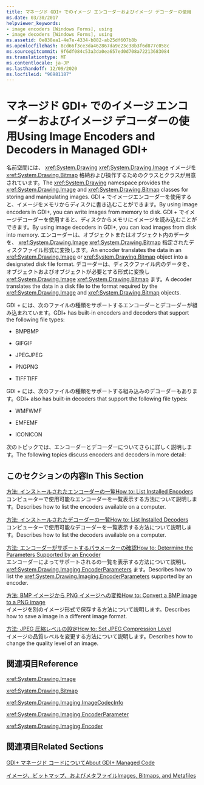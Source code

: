 ```yaml
---
title: マネージド GDI+ でのイメージ エンコーダーおよびイメージ デコーダーの使用
ms.date: 03/30/2017
helpviewer_keywords:
- image encoders [Windows Forms], using
- image decoders [Windows Forms], using
ms.assetid: 0e838ea1-4e7e-4334-b882-ab25df607b8b
ms.openlocfilehash: 8cd66f3ce3da462867da9e23c38b3f6d877c058c
ms.sourcegitcommit: 9f6df084c53a3da0ea657ed0d708a72213683084
ms.translationtype: MT
ms.contentlocale: ja-JP
ms.lasthandoff: 12/09/2020
ms.locfileid: "96981187"
---
```

# <a name="using-image-encoders-and-decoders-in-managed-gdi"></a><span data-ttu-id="1ad38-102">マネージド GDI+ でのイメージ エンコーダーおよびイメージ デコーダーの使用</span><span class="sxs-lookup"><span data-stu-id="1ad38-102">Using Image Encoders and Decoders in Managed GDI+</span></span>
<span data-ttu-id="1ad38-103">名前空間には、 <xref:System.Drawing> <xref:System.Drawing.Image> イメージを <xref:System.Drawing.Bitmap> 格納および操作するためのクラスとクラスが用意されています。</span><span class="sxs-lookup"><span data-stu-id="1ad38-103">The <xref:System.Drawing> namespace provides the <xref:System.Drawing.Image> and <xref:System.Drawing.Bitmap> classes for storing and manipulating images.</span></span> <span data-ttu-id="1ad38-104">GDI + でイメージエンコーダーを使用すると、イメージをメモリからディスクに書き込むことができます。</span><span class="sxs-lookup"><span data-stu-id="1ad38-104">By using image encoders in GDI+, you can write images from memory to disk.</span></span> <span data-ttu-id="1ad38-105">GDI + でイメージデコーダーを使用すると、ディスクからメモリにイメージを読み込むことができます。</span><span class="sxs-lookup"><span data-stu-id="1ad38-105">By using image decoders in GDI+, you can load images from disk into memory.</span></span> <span data-ttu-id="1ad38-106">エンコーダーは、オブジェクトまたはオブジェクト内のデータを、 <xref:System.Drawing.Image> <xref:System.Drawing.Bitmap> 指定されたディスクファイル形式に変換します。</span><span class="sxs-lookup"><span data-stu-id="1ad38-106">An encoder translates the data in an <xref:System.Drawing.Image> or <xref:System.Drawing.Bitmap> object into a designated disk file format.</span></span> <span data-ttu-id="1ad38-107">デコーダーは、ディスクファイル内のデータを、オブジェクトおよびオブジェクトが必要とする形式に変換し <xref:System.Drawing.Image> <xref:System.Drawing.Bitmap> ます。</span><span class="sxs-lookup"><span data-stu-id="1ad38-107">A decoder translates the data in a disk file to the format required by the <xref:System.Drawing.Image> and <xref:System.Drawing.Bitmap> objects.</span></span>  
  
 <span data-ttu-id="1ad38-108">GDI + には、次のファイルの種類をサポートするエンコーダーとデコーダーが組み込まれています。</span><span class="sxs-lookup"><span data-stu-id="1ad38-108">GDI+ has built-in encoders and decoders that support the following file types:</span></span>  
  
- <span data-ttu-id="1ad38-109">BMP</span><span class="sxs-lookup"><span data-stu-id="1ad38-109">BMP</span></span>  
  
- <span data-ttu-id="1ad38-110">GIF</span><span class="sxs-lookup"><span data-stu-id="1ad38-110">GIF</span></span>  
  
- <span data-ttu-id="1ad38-111">JPEG</span><span class="sxs-lookup"><span data-stu-id="1ad38-111">JPEG</span></span>  
  
- <span data-ttu-id="1ad38-112">PNG</span><span class="sxs-lookup"><span data-stu-id="1ad38-112">PNG</span></span>  
  
- <span data-ttu-id="1ad38-113">TIFF</span><span class="sxs-lookup"><span data-stu-id="1ad38-113">TIFF</span></span>  
  
 <span data-ttu-id="1ad38-114">GDI + には、次のファイルの種類をサポートする組み込みのデコーダーもあります。</span><span class="sxs-lookup"><span data-stu-id="1ad38-114">GDI+ also has built-in decoders that support the following file types:</span></span>  
  
- <span data-ttu-id="1ad38-115">WMF</span><span class="sxs-lookup"><span data-stu-id="1ad38-115">WMF</span></span>  
  
- <span data-ttu-id="1ad38-116">EMF</span><span class="sxs-lookup"><span data-stu-id="1ad38-116">EMF</span></span>  
  
- <span data-ttu-id="1ad38-117">ICON</span><span class="sxs-lookup"><span data-stu-id="1ad38-117">ICON</span></span>  
  
 <span data-ttu-id="1ad38-118">次のトピックでは、エンコーダーとデコーダーについてさらに詳しく説明します。</span><span class="sxs-lookup"><span data-stu-id="1ad38-118">The following topics discuss encoders and decoders in more detail:</span></span>  
  
## <a name="in-this-section"></a><span data-ttu-id="1ad38-119">このセクションの内容</span><span class="sxs-lookup"><span data-stu-id="1ad38-119">In This Section</span></span>  
 [<span data-ttu-id="1ad38-120">方法: インストールされたエンコーダーの一覧</span><span class="sxs-lookup"><span data-stu-id="1ad38-120">How to: List Installed Encoders</span></span>](how-to-list-installed-encoders.md)  
 <span data-ttu-id="1ad38-121">コンピューターで使用可能なエンコーダーを一覧表示する方法について説明します。</span><span class="sxs-lookup"><span data-stu-id="1ad38-121">Describes how to list the encoders available on a computer.</span></span>  
  
 [<span data-ttu-id="1ad38-122">方法: インストールされたデコーダーの一覧</span><span class="sxs-lookup"><span data-stu-id="1ad38-122">How to: List Installed Decoders</span></span>](how-to-list-installed-decoders.md)  
 <span data-ttu-id="1ad38-123">コンピューターで使用可能なデコーダーを一覧表示する方法について説明します。</span><span class="sxs-lookup"><span data-stu-id="1ad38-123">Describes how to list the decoders available on a computer.</span></span>  
  
 [<span data-ttu-id="1ad38-124">方法: エンコーダーがサポートするパラメーターの確認</span><span class="sxs-lookup"><span data-stu-id="1ad38-124">How to: Determine the Parameters Supported by an Encoder</span></span>](how-to-determine-the-parameters-supported-by-an-encoder.md)  
 <span data-ttu-id="1ad38-125">エンコーダーによってサポートされるの一覧を表示する方法について説明し <xref:System.Drawing.Imaging.EncoderParameters> ます。</span><span class="sxs-lookup"><span data-stu-id="1ad38-125">Describes how to list the <xref:System.Drawing.Imaging.EncoderParameters> supported by an encoder.</span></span>  
  
 [<span data-ttu-id="1ad38-126">方法: BMP イメージから PNG イメージへの変換</span><span class="sxs-lookup"><span data-stu-id="1ad38-126">How to: Convert a BMP image to a PNG image</span></span>](how-to-convert-a-bmp-image-to-a-png-image.md)  
 <span data-ttu-id="1ad38-127">イメージを別のイメージ形式で保存する方法について説明します。</span><span class="sxs-lookup"><span data-stu-id="1ad38-127">Describes how to save a image in a different image format.</span></span>  
  
 [<span data-ttu-id="1ad38-128">方法: JPEG 圧縮レベルの設定</span><span class="sxs-lookup"><span data-stu-id="1ad38-128">How to: Set JPEG Compression Level</span></span>](how-to-set-jpeg-compression-level.md)  
 <span data-ttu-id="1ad38-129">イメージの品質レベルを変更する方法について説明します。</span><span class="sxs-lookup"><span data-stu-id="1ad38-129">Describes how to change the quality level of an image.</span></span>  
  
## <a name="reference"></a><span data-ttu-id="1ad38-130">関連項目</span><span class="sxs-lookup"><span data-stu-id="1ad38-130">Reference</span></span>  
 <xref:System.Drawing.Image>  
  
 <xref:System.Drawing.Bitmap>  
  
 <xref:System.Drawing.Imaging.ImageCodecInfo>  
  
 <xref:System.Drawing.Imaging.EncoderParameter>  
  
 <xref:System.Drawing.Imaging.Encoder>  
  
## <a name="related-sections"></a><span data-ttu-id="1ad38-131">関連項目</span><span class="sxs-lookup"><span data-stu-id="1ad38-131">Related Sections</span></span>  
 [<span data-ttu-id="1ad38-132">GDI+ マネージド コードについて</span><span class="sxs-lookup"><span data-stu-id="1ad38-132">About GDI+ Managed Code</span></span>](about-gdi-managed-code.md)  
  
 [<span data-ttu-id="1ad38-133">イメージ、ビットマップ、およびメタファイル</span><span class="sxs-lookup"><span data-stu-id="1ad38-133">Images, Bitmaps, and Metafiles</span></span>](images-bitmaps-and-metafiles.md)
